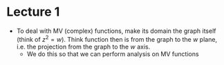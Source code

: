 # Lecture 1
- To deal with MV (complex) functions, make its domain the graph itself (think of $z^2=w$). Think function then is from the graph to the $w$ plane, i.e. the projection from the graph to the $w$ axis.
	- We do this so that we can perform analysis on MV functions